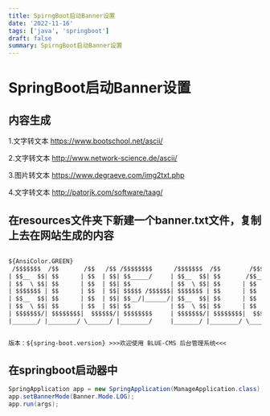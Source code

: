 ```yaml
---
title: SpirngBoot启动Banner设置
date: '2022-11-16'
tags: ['java', 'springboot']
draft: false
summary: SpirngBoot启动Banner设置
---
```



# SpringBoot启动Banner设置

## 内容生成



1.文字转文本
https://www.bootschool.net/ascii/

2.文字转文本
http://www.network-science.de/ascii/

3.图片转文本
https://www.degraeve.com/img2txt.php

4.文字转文本
http://patorjk.com/software/taag/



## 在resources文件夹下新建一个banner.txt文件，复制上去在网站生成的内容

```txt

${AnsiColor.GREEN}
 /$$$$$$$  /$$       /$$   /$$ /$$$$$$$$      /$$$$$$$  /$$        /$$$$$$   /$$$$$$ 
| $$__  $$| $$      | $$  | $$| $$_____/     | $$__  $$| $$       /$$__  $$ /$$__  $$
| $$  \ $$| $$      | $$  | $$| $$           | $$  \ $$| $$      | $$  \ $$| $$  \__/
| $$$$$$$ | $$      | $$  | $$| $$$$$ /$$$$$$| $$$$$$$ | $$      | $$  | $$| $$ /$$$$
| $$__  $$| $$      | $$  | $$| $$__/|______/| $$__  $$| $$      | $$  | $$| $$|_  $$
| $$  \ $$| $$      | $$  | $$| $$           | $$  \ $$| $$      | $$  | $$| $$  \ $$
| $$$$$$$/| $$$$$$$$|  $$$$$$/| $$$$$$$$     | $$$$$$$/| $$$$$$$$|  $$$$$$/|  $$$$$$/
|_______/ |________/ \______/ |________/     |_______/ |________/ \______/  \______/ 
                                                                                    

版本：${spring-boot.version} >>>欢迎使用 BLUE-CMS 后台管理系统<<<

```





## 在springboot启动器中

```java
SpringApplication app = new SpringApplication(ManageApplication.class);
app.setBannerMode(Banner.Mode.LOG);
app.run(args);
```



